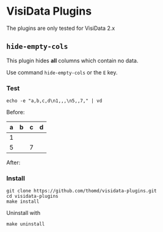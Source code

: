 # VisiData Plugins

The plugins are only tested for VisiData 2.x

## `hide-empty-cols`

This plugin hides **all** columns which contain no data.

Use command `hide-empty-cols` or the `E` key.

### Test

    echo -e "a,b,c,d\n1,,,\n5,,7," | vd

Before:

| a | b | c | d |
| - | - | - | - |
| 1 |   |   |   |
| 5 |   | 7 |   |

After:

### Install

    git clone https://github.com/thomd/visidata-plugins.git
    cd visidata-plugins
    make install

Uninstall with

    make uninstall